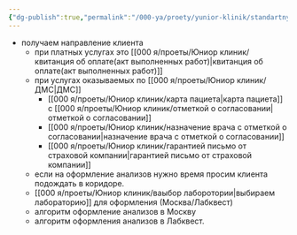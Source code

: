 ```yaml
---
{"dg-publish":true,"permalink":"/000-ya/proety/yunior-klinik/standartnyj-algoritm-vzyatiya-analizov/"}
---
```



- получаем направление клиента
	- при платных услугах это [[000 я/проеты/Юниор клиник/квитанция об оплате(акт выполненных работ)\|квитанция об оплате(акт выполненных работ)]]
	- при услугах оказываемых по [[000 я/проеты/Юниор клиник/ДМС\|ДМС]]
		- [[000 я/проеты/Юниор клиник/карта пациета\|карта пациета]] с [[000 я/проеты/Юниор клиник/отметкой о согласовании\|отметкой о согласовании]]
		- [[000 я/проеты/Юниор клиник/назначение врача с отметкой о согласовании\|назначение врача с отметкой о согласовании]] 
		- [[000 я/проеты/Юниор клиник/гарантией письмо от страховой компании\|гарантией письмо от страховой компании]]
	- если на оформление анализов нужно время просим клиента подождать в коридоре. 
	- [[000 я/проеты/Юниор клиник/ваыбор лаборотории\|выбираем лабораторию]] для оформления (Москва/Лабквест)
	- алгоритм оформление анализов в Москву
	- алгоритм оформления анализов в Лабквест. 